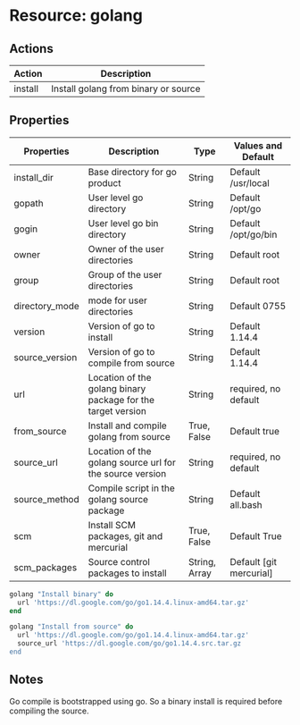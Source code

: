 # Resource: golang

## Actions

| Action | Description                |
| ------ | -------------------------- |
| install | Install golang from binary or source |

## Properties

| Properties     | Description                             | Type                     | Values and Default                 |
| -------------- | --------------------------------------- | ------------------------ | ---------------------------------- |
| install_dir    | Base directory for go product           | String                   | Default /usr/local                 |
| gopath         | User level go directory                 | String                   | Default /opt/go                    |
| gogin          | User level go bin directory             | String                   | Default /opt/go/bin                |
| owner          | Owner of the user directories           | String                   | Default root                       |
| group          | Group of the user directories           | String                   | Default root                       |
| directory_mode | mode for user directories               | String                   | Default 0755                       |
| version        | Version of go to install                | String                   | Default 1.14.4                     |
| source_version | Version of go to compile from source    | String                   | Default 1.14.4                     |
| url            | Location of the golang binary package for the target version  | String              | required, no default     |
| from_source    | Install and compile golang from source  | True, False              | Default true                       |
| source_url     | Location of the golang source url for the source version      | String              | required, no default     |
| source_method  | Compile script in the golang source package | String              | Default all.bash                    |
| scm            | Install SCM packages, git and mercurial | True, False             | Default True                        |
| scm_packages   | Source control packages to install      | String, Array            | Default [git mercurial]            |

```ruby
golang "Install binary" do
  url 'https://dl.google.com/go/go1.14.4.linux-amd64.tar.gz'
end
```

```ruby
golang "Install from source" do
  url 'https://dl.google.com/go/go1.14.4.linux-amd64.tar.gz'
  source_url 'https://dl.google.com/go/go1.14.4.src.tar.gz
end
`````

## Notes

Go compile is bootstrapped using go. So a binary install is required before compiling the source.
